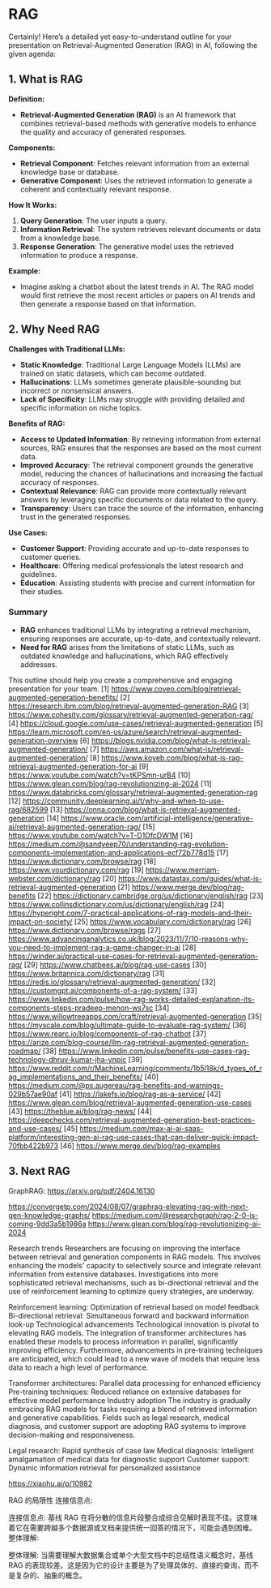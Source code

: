 # RAG

Certainly! Here’s a detailed yet easy-to-understand outline for your presentation on Retrieval-Augmented Generation (RAG) in AI, following the given agenda:

## 1. What is RAG

**Definition:**
- **Retrieval-Augmented Generation (RAG)** is an AI framework that combines retrieval-based methods with generative models to enhance the quality and accuracy of generated responses.

**Components:**
- **Retrieval Component**: Fetches relevant information from an external knowledge base or database.
- **Generative Component**: Uses the retrieved information to generate a coherent and contextually relevant response.

**How It Works:**
1. **Query Generation**: The user inputs a query.
2. **Information Retrieval**: The system retrieves relevant documents or data from a knowledge base.
3. **Response Generation**: The generative model uses the retrieved information to produce a response.

**Example:**
- Imagine asking a chatbot about the latest trends in AI. The RAG model would first retrieve the most recent articles or papers on AI trends and then generate a response based on that information.

## 2. Why Need RAG

**Challenges with Traditional LLMs:**
- **Static Knowledge**: Traditional Large Language Models (LLMs) are trained on static datasets, which can become outdated.
- **Hallucinations**: LLMs sometimes generate plausible-sounding but incorrect or nonsensical answers.
- **Lack of Specificity**: LLMs may struggle with providing detailed and specific information on niche topics.

**Benefits of RAG:**
- **Access to Updated Information**: By retrieving information from external sources, RAG ensures that the responses are based on the most current data.
- **Improved Accuracy**: The retrieval component grounds the generative model, reducing the chances of hallucinations and increasing the factual accuracy of responses.
- **Contextual Relevance**: RAG can provide more contextually relevant answers by leveraging specific documents or data related to the query.
- **Transparency**: Users can trace the source of the information, enhancing trust in the generated responses.

**Use Cases:**
- **Customer Support**: Providing accurate and up-to-date responses to customer queries.
- **Healthcare**: Offering medical professionals the latest research and guidelines.
- **Education**: Assisting students with precise and current information for their studies.

### Summary
- **RAG** enhances traditional LLMs by integrating a retrieval mechanism, ensuring responses are accurate, up-to-date, and contextually relevant.
- **Need for RAG** arises from the limitations of static LLMs, such as outdated knowledge and hallucinations, which RAG effectively addresses.

This outline should help you create a comprehensive and engaging presentation for your team.
[1] https://www.coveo.com/blog/retrieval-augmented-generation-benefits/
[2] https://research.ibm.com/blog/retrieval-augmented-generation-RAG
[3] https://www.cohesity.com/glossary/retrieval-augmented-generation-rag/
[4] https://cloud.google.com/use-cases/retrieval-augmented-generation
[5] https://learn.microsoft.com/en-us/azure/search/retrieval-augmented-generation-overview
[6] https://blogs.nvidia.com/blog/what-is-retrieval-augmented-generation/
[7] https://aws.amazon.com/what-is/retrieval-augmented-generation/
[8] https://www.koyeb.com/blog/what-is-rag-retrieval-augmented-generation-for-ai
[9] https://www.youtube.com/watch?v=tKPSmn-urB4
[10] https://www.glean.com/blog/rag-revolutionizing-ai-2024
[11] https://www.databricks.com/glossary/retrieval-augmented-generation-rag
[12] https://community.deeplearning.ai/t/why-and-when-to-use-rag/682599
[13] https://onna.com/blog/what-is-retrieval-augmented-generation
[14] https://www.oracle.com/artificial-intelligence/generative-ai/retrieval-augmented-generation-rag/
[15] https://www.youtube.com/watch?v=T-D1OfcDW1M
[16] https://medium.com/@sandyeep70/understanding-rag-evolution-components-implementation-and-applications-ecf72b778d15
[17] https://www.dictionary.com/browse/rag
[18] https://www.yourdictionary.com/rag
[19] https://www.merriam-webster.com/dictionary/rag
[20] https://www.datastax.com/guides/what-is-retrieval-augmented-generation
[21] https://www.merge.dev/blog/rag-benefits
[22] https://dictionary.cambridge.org/us/dictionary/english/rag
[23] https://www.collinsdictionary.com/us/dictionary/english/rag
[24] https://hyperight.com/7-practical-applications-of-rag-models-and-their-impact-on-society/
[25] https://www.vocabulary.com/dictionary/rag
[26] https://www.dictionary.com/browse/rags
[27] https://www.advancinganalytics.co.uk/blog/2023/11/7/10-reasons-why-you-need-to-implement-rag-a-game-changer-in-ai
[28] https://winder.ai/practical-use-cases-for-retrieval-augmented-generation-rag/
[29] https://www.chatbees.ai/blog/rag-use-cases
[30] https://www.britannica.com/dictionary/rag
[31] https://redis.io/glossary/retrieval-augmented-generation/
[32] https://customgpt.ai/components-of-a-rag-system/
[33] https://www.linkedin.com/pulse/how-rag-works-detailed-explanation-its-components-steps-pradeep-menon-ws7sc
[34] https://www.willowtreeapps.com/craft/retrieval-augmented-generation
[35] https://myscale.com/blog/ultimate-guide-to-evaluate-rag-system/
[36] https://www.rearc.io/blog/components-of-rag-chatbot
[37] https://arize.com/blog-course/llm-rag-retrieval-augmented-generation-roadmap/
[38] https://www.linkedin.com/pulse/benefits-use-cases-rag-technology-dhruv-kumar-jha-ynpic
[39] https://www.reddit.com/r/MachineLearning/comments/1b5l18k/d_types_of_rag_implementations_and_their_benefits/
[40] https://medium.com/@ps.augereau/rag-benefits-and-warnings-029b57ae90af
[41] https://lakefs.io/blog/rag-as-a-service/
[42] https://www.glean.com/blog/retrieval-augmented-generation-use-cases
[43] https://theblue.ai/blog/rag-news/
[44] https://deepchecks.com/retrieval-augmented-generation-best-practices-and-use-cases/
[45] https://medium.com/max-ai-ai-saas-platform/interesting-gen-ai-rag-use-cases-that-can-deliver-quick-impact-70fbb422b973
[46] https://www.merge.dev/blog/rag-examples

## 3. Next RAG

GraphRAG: https://arxiv.org/pdf/2404.16130

https://convergetp.com/2024/08/07/graphrag-elevating-rag-with-next-gen-knowledge-graphs/
https://medium.com/@researchgraph/rag-2-0-is-coming-9dd3a5b1986a
https://www.glean.com/blog/rag-revolutionizing-ai-2024

Research trends
Researchers are focusing on improving the interface between retrieval and generation components in RAG models. This involves enhancing the models' capacity to selectively source and integrate relevant information from extensive databases. Investigations into more sophisticated retrieval mechanisms, such as bi-directional retrieval and the use of reinforcement learning to optimize query strategies, are underway.

Reinforcement learning: Optimization of retrieval based on model feedback
Bi-directional retrieval: Simultaneous forward and backward information look-up
Technological advancements
Technological innovation is pivotal to elevating RAG models. The integration of transformer architectures has enabled these models to process information in parallel, significantly improving efficiency. Furthermore, advancements in pre-training techniques are anticipated, which could lead to a new wave of models that require less data to reach a high level of performance.

Transformer architectures: Parallel data processing for enhanced efficiency
Pre-training techniques: Reduced reliance on extensive databases for effective model performance
Industry adoption
The industry is gradually embracing RAG models for tasks requiring a blend of retrieved information and generative capabilities. Fields such as legal research, medical diagnosis, and customer support are adopting RAG systems to improve decision-making and responsiveness.

Legal research: Rapid synthesis of case law
Medical diagnosis: Intelligent amalgamation of medical data for diagnostic support
Customer support: Dynamic information retrieval for personalized assistance

https://xiaohu.ai/p/10982

RAG 的局限性
连接信息点:

连接信息点: 基线 RAG 在将分散的信息片段整合成综合见解时表现不佳。这意味着它在需要跨越多个数据源或文档来提供统一回答的情况下，可能会遇到困难。
整体理解:

整体理解: 当需要理解大数据集合或单个大型文档中的总结性语义概念时，基线 RAG 的表现较差。这是因为它的设计主要是为了处理具体的、直接的查询，而不是复杂的、抽象的概念。